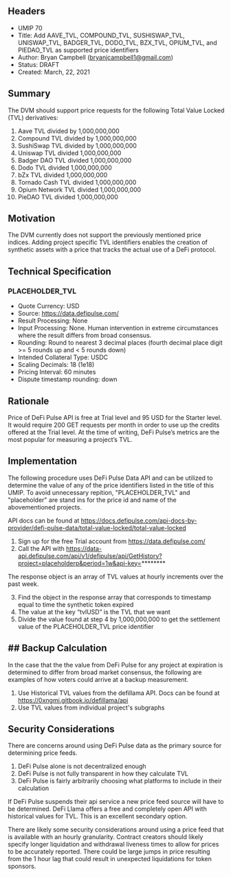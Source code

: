 ## Headers
 - UMIP 70
 - Title: Add AAVE_TVL, COMPOUND_TVL, SUSHISWAP_TVL, UNISWAP_TVL, BADGER_TVL, DODO_TVL, BZX_TVL, OPIUM_TVL, and PIEDAO_TVL as supported price identifiers
 - Author:  Bryan Campbell (bryanjcampbell1@gmail.com)
 - Status: DRAFT
 - Created: March, 22, 2021


## Summary
The DVM should support price requests for the following Total Value Locked (TVL) derivatives:

1) Aave TVL divided by 1,000,000,000
2) Compound TVL divided by 1,000,000,000
3) SushiSwap TVL divided by 1,000,000,000
4) Uniswap TVL divided 1,000,000,000
5) Badger DAO TVL divided 1,000,000,000
6) Dodo TVL divided 1,000,000,000
7) bZx TVL divided 1,000,000,000
8) Tornado Cash TVL divided 1,000,000,000
9) Opium Network TVL divided 1,000,000,000
10) PieDAO TVL divided 1,000,000,000


## Motivation

The DVM currently does not support the previously mentioned price indices.
Adding project specific TVL identifiers enables the creation of synthetic assets with a price that tracks the actual use of a DeFi protocol.  


## Technical Specification

### PLACEHOLDER_TVL
- Quote Currency: USD
- Source: https://data.defipulse.com/
- Result Processing: None
- Input Processing: None. Human intervention in extreme circumstances where the result differs from broad consensus.
- Rounding: Round to nearest 3 decimal places (fourth decimal place digit >= 5 rounds up and < 5 rounds down)
- Intended Collateral Type: USDC
- Scaling Decimals: 18 (1e18)
- Pricing Interval: 60 minutes
- Dispute timestamp rounding: down 


## Rationale

Price of DeFi Pulse API is free at Trial level and 95 USD for the Starter level.
It would require 200 GET requests per month in order to use up the credits offered at the Trial level.
At the time of writing, DeFi Pulse’s metrics are the most popular for measuring a project’s TVL. 


## Implementation

The following procedure uses DeFi Pulse Data API and can be utilized to determine the value of any of the price identifiers listed in the title of this UMIP.  To avoid unnecessary repition, "PLACEHOLDER_TVL" and "placeholder" are stand ins for the price id and name of the abovementioned projects. 

API docs can be found at https://docs.defipulse.com/api-docs-by-provider/defi-pulse-data/total-value-locked/total-value-locked


1) Sign up for the free Trial account from https://data.defipulse.com/
2) Call the API with https://data-api.defipulse.com/api/v1/defipulse/api/GetHistory?project=placeholderp&period=1w&api-key=********

The response object is an array of TVL values at hourly increments over the past week.

3) Find the object in the response array that corresponds to timestamp equal to time the synthetic token expired
4) The value at the key “tvlUSD” is the TVL that we want
5) Divide the value found at step 4 by 1,000,000,000 to get the settlement value of the PLACEHOLDER_TVL price identifier


## ## Backup Calculation

In the case that the the value from DeFi Pulse for any project at expiration is determined to differ from broad market consensus, the following are examples of how voters could arrive at a backup measurement.

1) Use Historical TVL values from the defillama API. Docs can be found at https://0xngmi.gitbook.io/defillama/api
2) Use TVL values from individual project's subgraphs


## Security Considerations

There are concerns around using DeFi Pulse data as the primary source for determining price feeds. 

1) DeFi Pulse alone is not decentralized enough
2) DeFi Pulse is not fully transparent in how they calculate TVL
3) DeFi Pulse is fairly arbitrarily choosing what platforms to include in their calculation      

If DeFi Pulse suspends their api service a new price feed source will have to be determined.  DeFi Llama offers a free and completely open API with historical values for TVL.  This is an excellent secondary option.

There are likely some security considerations around using a price feed that is available with an hourly granularity. Contract creators should likely specify longer liquidation and withdrawal liveness times to allow for prices to be accurately reported. There could be large jumps in price resulting from the 1 hour lag that could result in unexpected liquidations for token sponsors.
